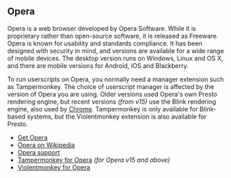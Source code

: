## Opera

Opera is a web browser developed by Opera Software. While it is proprietary rather than open-source software, it is released as Freeware. Opera is known for usability and standards compliance. It has been designed with security in mind, and versions are available for a wide range of mobile devices. The desktop version runs on Windows, Linux and OS X, and there are mobile versions for Android, iOS and Blackberry.

To run userscripts on Opera, you normally need a manager extension such as Tampermonkey. The choice of userscript manager is affected by the version of Opera you are using. Older versions used Opera's own Presto rendering engine, but recent versions *(from v15)* use the Blink rendering engine, also used by [Chrome][chrome]. Tampermonkey is only available for Blink-based systems, but the Violentmonkey extension is also available for Presto.

* [Get Opera][operaBrowser]
* [Opera on Wikipedia][wikipediaOpera]
* [Opera support][operaHelp]
* [Tampermonkey for Opera][tamperMonkeyForOpera] *(for Opera v15 and above)*
* [Violentmonkey for Opera][violentmonkeyForOpera]

[githubFavicon]: https://assets-cdn.github.com/favicon.ico
[oujsFavicon]: https://raw.githubusercontent.com/OpenUserJs/OpenUserJS.org/master/public/images/favicon16.png
[chrome]: Chrome
[operaBrowser]: https://www.opera.com/computer
[wikipediaOpera]: https://www.wikipedia.org/wiki/Opera_%28web_browser%29
[operaHelp]: https://www.opera.com/help
[tamperMonkeyForOpera]: Tampermonkey-for-Opera
[violentmonkeyForOpera]: Violentmonkey-for-Opera
